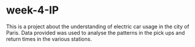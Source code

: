 # week-4-IP

This is a project about the understanding of electric car usage in the city of Paris.
Data provided was used to analyse the patterns in the pick ups and return times in the various stations.

